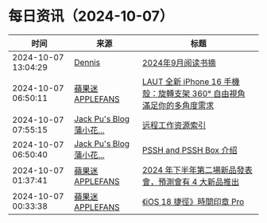 ﻿# 每日资讯（2024-10-07）

|时间|来源|标题|
|---|---|---|
|2024-10-07 13:04:29|[Dennis](https://www.domon.cn/rss/)|[2024年9月阅读书摘](https://www.domon.cn/2024-9yue-yue-du-shu-zhai/)|
|2024-10-07 06:50:11|[蘋果迷 APPLEFANS](https://applefans.today/feed/)|[LAUT 全新 iPhone 16 手機殼：旋轉支架 360° 自由視角 滿足你的多角度需求](https://applefans.today/2024-10-laut-iphone-16-pro-flip-out-stand-protect-case/)|
|2024-10-07 07:55:15|[Jack Pu's Blog 蒲小花...](https://www.jackpu.com/rss/)|[远程工作资源索引](https://www.jackpu.com/yuan-cheng-gong-zuo-zi-yuan-suo-yin/)|
|2024-10-07 06:50:40|[Jack Pu's Blog 蒲小花...](https://www.jackpu.com/rss/)|[PSSH and PSSH Box 介绍](https://www.jackpu.com/pssh-and-pssh-box-jie-shao/)|
|2024-10-07 01:37:41|[蘋果迷 APPLEFANS](https://applefans.today/feed/)|[2024 年下半年第二場新品發表會，預測會有 4 大新品推出](https://applefans.today/2024-10-apple-launch-new-m4-macs-nov-1-mark-gurman/)|
|2024-10-07 00:33:38|[蘋果迷 APPLEFANS](https://applefans.today/feed/)|[《iOS 18 捷徑》時間印章 Pro](https://applefans.today/2024-08-ios-18-shortcuts-iphone-photo-time-stamp-pro/)|
